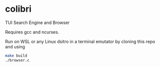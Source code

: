 # colibri
TUI Search Engine and Browser

Requires gcc and ncurses.

Run on WSL or any Linux dsitro in a terminal emutator by cloning this repo and using
```bash
make build
./browser.c
```
